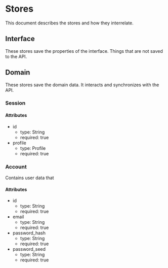 # Stores
This document describes the stores and how they interrelate.
## Interface
These stores save the properties of the interface. Things that are not saved to
the API.
## Domain
These stores save the domain data. It interacts and synchronizes with the API.
### Session
#### Attributes
- id
  - type: String
  - required: true
- profile
  - type: Profile
  - required: true
### Account
Contains user data that 
#### Attributes
- id
  - type: String
  - required: true
- email
  - type: String
  - required: true
- password_hash
  - type: String
  - required: true
- password_seed
  - type: String
  - required: true
